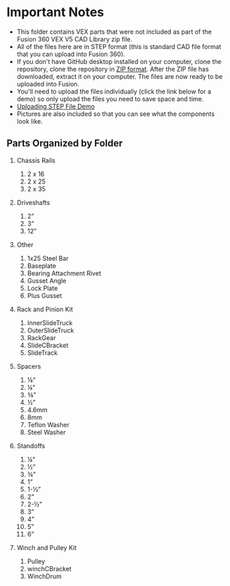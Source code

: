 # Important Notes #

* This folder contains VEX parts that were not included as part of the Fusion 360 VEX V5 CAD Library zip file.
* All of the files here are in STEP format (this is standard CAD file format that you can upload into Fusion 360).
* If you don't have GitHub desktop installed on your computer, clone the repository, clone the repository in [ZIP format](/vex-fusion-models-additional-parts/download-repo-zip-format.jpg).  After the ZIP file has downloaded, extract it on your computer.  The files are now ready to be uploaded into Fusion.
* You'll need to upload the files individually (click the link below for a demo) so only upload the files you need to save space and time.
* [Uploading STEP File Demo](/vex-fusion-models-additional-parts/upload-stp-file-demo.gif)
* Pictures are also included so that you can see what the components look like.

## Parts Organized by Folder ##
1. Chassis Rails
    1.  2 x 16
    2.  2 x 25
    3.  2 x 35
      
2.  Driveshafts
    1.  2”
    2.  3”
    3.  12”
       
3.  Other
    1.  1x25 Steel Bar
    2.  Baseplate
    3.  Bearing Attachment Rivet
    4.  Gusset Angle
    5.  Lock Plate
    6.  Plus Gusset
       
4.  Rack and Pinion Kit
    1.  InnerSlideTruck
    2.  OuterSlideTruck
    3.  RackGear
    4.  SlideCBracket
    5.  SlideTrack
      
5.  Spacers
    1.   ⅛”
    2.   ¼”
    3.   ⅜”
    4.   ½”
    5.   4.6mm
    6.   8mm
    7.   Teflon Washer
    8.   Steel Washer

6.  Standoffs
    1.   ¼”
    2.   ½”
    3.   ¾”
    4.   1”
    5.   1-½”
    6.   2”
    7.   2-½”
    8.   3”
    9.   4”
    10.   5”
    11.   6”

7.  Winch and Pulley Kit
    1.   Pulley
    2.   winchCBracket
    3.   WinchDrum


